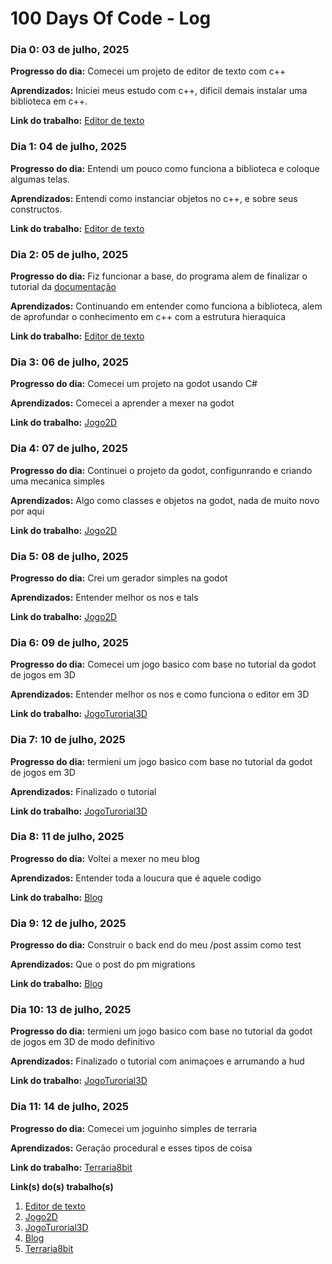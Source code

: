 # 100 Days Of Code - Log

### Dia 0: 03 de julho, 2025

**Progresso do dia:** Comecei um projeto de editor de texto com c++

**Aprendizados:** Iniciei meus estudo com c++, dificil demais instalar uma biblioteca em c++.

**Link do trabalho:** [Editor de texto](https://github.com/joashneves/text-Editor-cpp)

### Dia 1: 04 de julho, 2025

**Progresso do dia:** Entendi um pouco como funciona a biblioteca e coloque algumas telas.

**Aprendizados:** Entendi como instanciar objetos no c++, e sobre seus constructos.

**Link do trabalho:** [Editor de texto](https://github.com/joashneves/text-Editor-cpp)

### Dia 2: 05 de julho, 2025

**Progresso do dia:** Fiz funcionar a base, do programa alem de finalizar o tutorial da [documentação](https://www.fltk.org/doc-1.3/editor.html#editor_editing)

**Aprendizados:** Continuando em entender como funciona a biblioteca, alem de aprofundar o conhecimento em c++ com a estrutura hieraquica

**Link do trabalho:** [Editor de texto](https://github.com/joashneves/text-Editor-cpp)

### Dia 3: 06 de julho, 2025

**Progresso do dia:** Comecei um projeto na godot usando C# 

**Aprendizados:** Comecei a aprender a mexer na godot

**Link do trabalho:** [Jogo2D](https://github.com/joashneves/Godot-game-2d)

### Dia 4: 07 de julho, 2025

**Progresso do dia:** Continuei o projeto da godot, configunrando e criando uma mecanica simples

**Aprendizados:** Algo como classes e objetos na godot, nada de muito novo por aqui

**Link do trabalho:** [Jogo2D](https://github.com/joashneves/Godot-game-2d)

### Dia 5: 08 de julho, 2025

**Progresso do dia:** Crei um gerador simples na godot

**Aprendizados:** Entender melhor os nos e tals

**Link do trabalho:** [Jogo2D](https://github.com/joashneves/Godot-game-2d)

### Dia 6: 09 de julho, 2025

**Progresso do dia:** Comecei um jogo basico com base no tutorial da godot de jogos em 3D

**Aprendizados:** Entender melhor os nos e como funciona o editor em 3D

**Link do trabalho:** [JogoTurorial3D](https://github.com/joashneves/godot-tutorial-3D)

### Dia 7: 10 de julho, 2025

**Progresso do dia:** termieni um jogo basico com base no tutorial da godot de jogos em 3D

**Aprendizados:** Finalizado o tutorial

**Link do trabalho:** [JogoTurorial3D](https://github.com/joashneves/godot-tutorial-3D)

### Dia 8: 11 de julho, 2025

**Progresso do dia:** Voltei a mexer no meu blog

**Aprendizados:** Entender toda a loucura que é aquele codigo

**Link do trabalho:** [Blog](https://github.com/joashneves/joashneves.me)

### Dia 9: 12 de julho, 2025

**Progresso do dia:**  Construir o back end do meu /post assim como test

**Aprendizados:** Que o post do pm migrations

**Link do trabalho:** [Blog](https://github.com/joashneves/joashneves.me)

### Dia 10: 13 de julho, 2025

**Progresso do dia:** termieni um jogo basico com base no tutorial da godot de jogos em 3D de modo definitivo

**Aprendizados:** Finalizado o tutorial com animaçoes e arrumando a hud

**Link do trabalho:** [JogoTurorial3D](https://github.com/joashneves/godot-tutorial-3D)

### Dia 11: 14 de julho, 2025

**Progresso do dia:** Comecei um joguinho simples de terraria

**Aprendizados:** Geração procedural e esses tipos de coisa

**Link do trabalho:** [Terraria8bit](https://github.com/joashneves/Terraria8bit)


**Link(s) do(s) trabalho(s)**
1. [Editor de texto](https://github.com/joashneves/text-Editor-cpp)
2. [Jogo2D](https://github.com/joashneves/Godot-game-2d)
3. [JogoTurorial3D](https://github.com/joashneves/godot-tutorial-3D)
4. [Blog](https://github.com/joashneves/joashneves.me)
5. [Terraria8bit](https://github.com/joashneves/Terraria8bit)